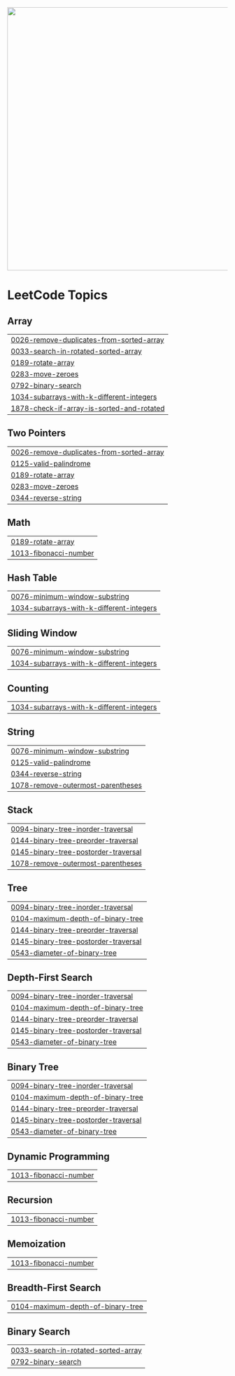<img src="https://readmecodegen.vercel.app/api/leetcode-stats/DSC_27?theme=gradient&acceptance=false&reputation=false" width="600" />

<!---LeetCode Topics Start-->
# LeetCode Topics
## Array
|  |
| ------- |
| [0026-remove-duplicates-from-sorted-array](https://github.com/DheerajSChauhan/dsc-is-coding-wooW-/tree/master/0026-remove-duplicates-from-sorted-array) |
| [0033-search-in-rotated-sorted-array](https://github.com/DheerajSChauhan/dsc-is-coding-wooW-/tree/master/0033-search-in-rotated-sorted-array) |
| [0189-rotate-array](https://github.com/DheerajSChauhan/dsc-is-coding-wooW-/tree/master/0189-rotate-array) |
| [0283-move-zeroes](https://github.com/DheerajSChauhan/dsc-is-coding-wooW-/tree/master/0283-move-zeroes) |
| [0792-binary-search](https://github.com/DheerajSChauhan/dsc-is-coding-wooW-/tree/master/0792-binary-search) |
| [1034-subarrays-with-k-different-integers](https://github.com/DheerajSChauhan/dsc-is-coding-wooW-/tree/master/1034-subarrays-with-k-different-integers) |
| [1878-check-if-array-is-sorted-and-rotated](https://github.com/DheerajSChauhan/dsc-is-coding-wooW-/tree/master/1878-check-if-array-is-sorted-and-rotated) |
## Two Pointers
|  |
| ------- |
| [0026-remove-duplicates-from-sorted-array](https://github.com/DheerajSChauhan/dsc-is-coding-wooW-/tree/master/0026-remove-duplicates-from-sorted-array) |
| [0125-valid-palindrome](https://github.com/DheerajSChauhan/dsc-is-coding-wooW-/tree/master/0125-valid-palindrome) |
| [0189-rotate-array](https://github.com/DheerajSChauhan/dsc-is-coding-wooW-/tree/master/0189-rotate-array) |
| [0283-move-zeroes](https://github.com/DheerajSChauhan/dsc-is-coding-wooW-/tree/master/0283-move-zeroes) |
| [0344-reverse-string](https://github.com/DheerajSChauhan/dsc-is-coding-wooW-/tree/master/0344-reverse-string) |
## Math
|  |
| ------- |
| [0189-rotate-array](https://github.com/DheerajSChauhan/dsc-is-coding-wooW-/tree/master/0189-rotate-array) |
| [1013-fibonacci-number](https://github.com/DheerajSChauhan/dsc-is-coding-wooW-/tree/master/1013-fibonacci-number) |
## Hash Table
|  |
| ------- |
| [0076-minimum-window-substring](https://github.com/DheerajSChauhan/dsc-is-coding-wooW-/tree/master/0076-minimum-window-substring) |
| [1034-subarrays-with-k-different-integers](https://github.com/DheerajSChauhan/dsc-is-coding-wooW-/tree/master/1034-subarrays-with-k-different-integers) |
## Sliding Window
|  |
| ------- |
| [0076-minimum-window-substring](https://github.com/DheerajSChauhan/dsc-is-coding-wooW-/tree/master/0076-minimum-window-substring) |
| [1034-subarrays-with-k-different-integers](https://github.com/DheerajSChauhan/dsc-is-coding-wooW-/tree/master/1034-subarrays-with-k-different-integers) |
## Counting
|  |
| ------- |
| [1034-subarrays-with-k-different-integers](https://github.com/DheerajSChauhan/dsc-is-coding-wooW-/tree/master/1034-subarrays-with-k-different-integers) |
## String
|  |
| ------- |
| [0076-minimum-window-substring](https://github.com/DheerajSChauhan/dsc-is-coding-wooW-/tree/master/0076-minimum-window-substring) |
| [0125-valid-palindrome](https://github.com/DheerajSChauhan/dsc-is-coding-wooW-/tree/master/0125-valid-palindrome) |
| [0344-reverse-string](https://github.com/DheerajSChauhan/dsc-is-coding-wooW-/tree/master/0344-reverse-string) |
| [1078-remove-outermost-parentheses](https://github.com/DheerajSChauhan/dsc-is-coding-wooW-/tree/master/1078-remove-outermost-parentheses) |
## Stack
|  |
| ------- |
| [0094-binary-tree-inorder-traversal](https://github.com/DheerajSChauhan/dsc-is-coding-wooW-/tree/master/0094-binary-tree-inorder-traversal) |
| [0144-binary-tree-preorder-traversal](https://github.com/DheerajSChauhan/dsc-is-coding-wooW-/tree/master/0144-binary-tree-preorder-traversal) |
| [0145-binary-tree-postorder-traversal](https://github.com/DheerajSChauhan/dsc-is-coding-wooW-/tree/master/0145-binary-tree-postorder-traversal) |
| [1078-remove-outermost-parentheses](https://github.com/DheerajSChauhan/dsc-is-coding-wooW-/tree/master/1078-remove-outermost-parentheses) |
## Tree
|  |
| ------- |
| [0094-binary-tree-inorder-traversal](https://github.com/DheerajSChauhan/dsc-is-coding-wooW-/tree/master/0094-binary-tree-inorder-traversal) |
| [0104-maximum-depth-of-binary-tree](https://github.com/DheerajSChauhan/dsc-is-coding-wooW-/tree/master/0104-maximum-depth-of-binary-tree) |
| [0144-binary-tree-preorder-traversal](https://github.com/DheerajSChauhan/dsc-is-coding-wooW-/tree/master/0144-binary-tree-preorder-traversal) |
| [0145-binary-tree-postorder-traversal](https://github.com/DheerajSChauhan/dsc-is-coding-wooW-/tree/master/0145-binary-tree-postorder-traversal) |
| [0543-diameter-of-binary-tree](https://github.com/DheerajSChauhan/dsc-is-coding-wooW-/tree/master/0543-diameter-of-binary-tree) |
## Depth-First Search
|  |
| ------- |
| [0094-binary-tree-inorder-traversal](https://github.com/DheerajSChauhan/dsc-is-coding-wooW-/tree/master/0094-binary-tree-inorder-traversal) |
| [0104-maximum-depth-of-binary-tree](https://github.com/DheerajSChauhan/dsc-is-coding-wooW-/tree/master/0104-maximum-depth-of-binary-tree) |
| [0144-binary-tree-preorder-traversal](https://github.com/DheerajSChauhan/dsc-is-coding-wooW-/tree/master/0144-binary-tree-preorder-traversal) |
| [0145-binary-tree-postorder-traversal](https://github.com/DheerajSChauhan/dsc-is-coding-wooW-/tree/master/0145-binary-tree-postorder-traversal) |
| [0543-diameter-of-binary-tree](https://github.com/DheerajSChauhan/dsc-is-coding-wooW-/tree/master/0543-diameter-of-binary-tree) |
## Binary Tree
|  |
| ------- |
| [0094-binary-tree-inorder-traversal](https://github.com/DheerajSChauhan/dsc-is-coding-wooW-/tree/master/0094-binary-tree-inorder-traversal) |
| [0104-maximum-depth-of-binary-tree](https://github.com/DheerajSChauhan/dsc-is-coding-wooW-/tree/master/0104-maximum-depth-of-binary-tree) |
| [0144-binary-tree-preorder-traversal](https://github.com/DheerajSChauhan/dsc-is-coding-wooW-/tree/master/0144-binary-tree-preorder-traversal) |
| [0145-binary-tree-postorder-traversal](https://github.com/DheerajSChauhan/dsc-is-coding-wooW-/tree/master/0145-binary-tree-postorder-traversal) |
| [0543-diameter-of-binary-tree](https://github.com/DheerajSChauhan/dsc-is-coding-wooW-/tree/master/0543-diameter-of-binary-tree) |
## Dynamic Programming
|  |
| ------- |
| [1013-fibonacci-number](https://github.com/DheerajSChauhan/dsc-is-coding-wooW-/tree/master/1013-fibonacci-number) |
## Recursion
|  |
| ------- |
| [1013-fibonacci-number](https://github.com/DheerajSChauhan/dsc-is-coding-wooW-/tree/master/1013-fibonacci-number) |
## Memoization
|  |
| ------- |
| [1013-fibonacci-number](https://github.com/DheerajSChauhan/dsc-is-coding-wooW-/tree/master/1013-fibonacci-number) |
## Breadth-First Search
|  |
| ------- |
| [0104-maximum-depth-of-binary-tree](https://github.com/DheerajSChauhan/dsc-is-coding-wooW-/tree/master/0104-maximum-depth-of-binary-tree) |
## Binary Search
|  |
| ------- |
| [0033-search-in-rotated-sorted-array](https://github.com/DheerajSChauhan/dsc-is-coding-wooW-/tree/master/0033-search-in-rotated-sorted-array) |
| [0792-binary-search](https://github.com/DheerajSChauhan/dsc-is-coding-wooW-/tree/master/0792-binary-search) |
<!---LeetCode Topics End-->